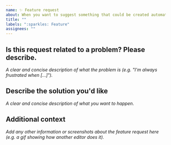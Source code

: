 ```yaml
---
name: ✨ Feature request
about: When you want to suggest something that could be created automatically
title: ""
labels: ":sparkles: Feature"
assignees: ""
---
```


## Is this request related to a problem? Please describe.

_A clear and concise description of what the problem is (e.g. "I'm always frustrated when […]")._

## Describe the solution you'd like

_A clear and concise description of what you want to happen._

## Additional context

_Add any other information or screenshots about the feature request here (e.g. a gif showing how another editor does it)._
